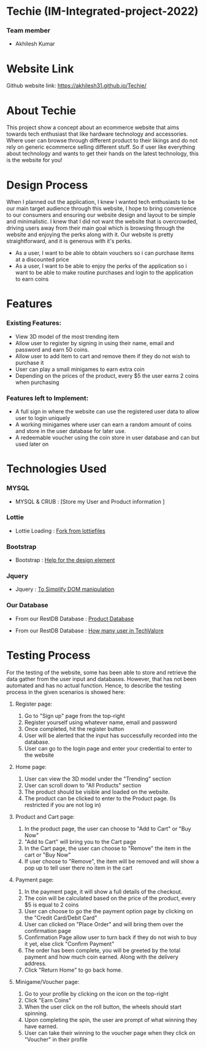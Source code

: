 # Techie (IM-Integrated-project-2022)
### Team member
- Akhilesh Kumar
# Website Link
Github website link: https://akhilesh31.github.io/Techie/

# About Techie
This project show a concept about an ecommerce website that aims towards tech enthusiast that like hardware technology and accessories. Where user can browse through different product to their likings and do not rely on generic ecommerce selling different stuff. So if user like everything about technology and wants to get their hands on the latest technology, this is the website for you! 

# Design Process
When I planned out the application, I knew I wanted tech enthusiasts to be our main target audience through this website, I hope to bring convenience to our consumers and ensuring our website design and layout to be simple and minimalistic.
I knew that I did not want the website that is overcrowded, driving users away from their main goal which is browsing through the website and enjoying the perks along with it. Our website is pretty straightforward, and it is generous with it's perks.
- As a user, I want to be able to obtain vouchers so i can purchase items at a discounted price
- As a user, I want to be able to enjoy the perks of the application so i want to be able to make routine purchases and login to the application to earn coins


# Features
### Existing Features:
- View 3D model of the most trending item
- Allow user to register by signing in using their name, email and password and earn 50 coins.
- Allow user to add item to cart and remove them if they do not wish to purchase it
- User can play a small minigames to earn extra coin
- Depending on the prices of the product, every $5 the user earns 2 coins when purchasing

### Features left to Implement:
- A full sign in where the website can use the registered user data to allow user to login uniquely
- A working minigames where user can earn a random amount of coins and store in the user database for later use.
- A redeemable voucher using the coin store in user database and can but used later on

# Technologies Used
### MYSQL
- MYSQL & CRUB : [Store my User and Product information
 ]

### Lottie
- Lottie Loading : [Fork from lottiefiles
 ](https://lottiefiles.com/89991-loading)

### Bootstrap
- Bootstrap : [Help for the design element
 ](https://getbootstrap.com/docs/5.1/getting-started/introduction/)

### Jquery
- Jquery : [To Simplify DOM manipulation
 ]( https://jquery.com/)

### Our Database
- From our RestDB Database  : [Product Database 
 ](https://own-product-api.melvynhoo.repl.co/)

- From our RestDB Database : [How many user in TechValore 
 ](https://how-many-user-in-techvalore.melvynhoo.repl.co/)

# Testing Process
For the testing of the website, some has been able to store and retrieve the data gather from the user input and databases. However, that has not been automated and has no actual function. Hence, to describe the testing process in the given scenarios is showed here:
1. Register page:
    1. Go to "Sign up" page from the top-right
    2. Register yourself using whatever name, email and password
    3. Once completed, hit the register button
    4. User will be alerted that the input has successfully recorded into the database.
    5. User can go to the login page and enter your credential to enter to the website

2. Home page:
    1. User can view the 3D model under the "Trending" section
    2. User can scroll down to "All Products" section
    3. The product should be visible and loaded on the website.
    4. The product can be clicked to enter to the Product page. (Is restricted if you are not log in) 

3. Product and Cart page:
    1. In the product page, the user can choose to "Add to Cart" or "Buy Now"
    2. "Add to Cart" will bring you to the Cart page
    3. In the Cart page, the user can choose to "Remove" the item in the cart or "Buy Now"
    4. If user choose to "Remove", the item will be removed and will show a pop up to tell user there no item in the cart

4. Payment page:
    1. In the payment page, it will show a full details of the checkout.
    2. The coin will be calculated based on the price of the product, every $5 is equal to 2 coins
    3. User can choose to go the the payment option page by clicking on the "Credit Card/Debit Card"
    4. User can clicked on "Place Order" and will bring them over the confirmation page
    5. Confirmation Page allow user to turn back if they do not wish to buy it yet, else click "Confirm Payment"
    6. The order has been complete, you will be greeted by the total payment and how much coin earned. Along with the delivery address.
    7. Click "Return Home" to go back home.

5. Minigame/Voucher page:
    1. Go to your profile by clicking on the icon on the top-right
    2. Click "Earn Coins"
    3. When the user click on the roll button, the wheels should start spinning.
    4. Upon completing the spin, the user are prompt of what winning they have earned.
    5. User can take their winning to the voucher page when they click on "Voucher" in their profile

